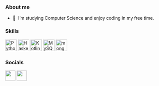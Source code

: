 ### About me
* 🧠  I’m studying Computer Science and enjoy coding in my free time.

### Skills

<p align="left">
<a href="https://www.python.org/" target="_blank" rel="noreferrer"><img src="https://raw.githubusercontent.com/danielcranney/readme-generator/main/public/icons/skills/python-colored.svg" width="36" height="36" alt="Python" /></a>
<a href="https://www.haskell.org/" target="_blank" rel="noreferrer"><img src="https://upload.wikimedia.org/wikipedia/commons/thumb/1/1c/Haskell-Logo.svg/512px-Haskell-Logo.svg.png" width="36" height="36" alt="Haskell" /></a>
<a href="https://kotlinlang.org/" target="_blank" rel="noreferrer"><img src="https://upload.wikimedia.org/wikipedia/commons/thumb/7/74/Kotlin_Icon.png/1200px-Kotlin_Icon.png" width="36" height="36" alt="Kotlin" /></a>  
<a href="https://www.mysql.com/" target="_blank" rel="noreferrer"><img src="https://raw.githubusercontent.com/danielcranney/readme-generator/main/public/icons/skills/mysql-colored.svg" width="36" height="36" alt="MySQL" /></a>
<a href="https://www.mongodb.com/" target="_blank" rel="noreferrer"><img src="https://static-00.iconduck.com/assets.00/mongodb-icon-icon-512x337-sbep0qp1.png" width="36" height="36" alt="mongoDB" /></a>
</p>


### Socials

<p align="left"> <a href="https://discord.com/users/totomc" target="_blank" rel="noreferrer"><img src="https://raw.githubusercontent.com/danielcranney/readme-generator/main/public/icons/socials/discord.svg" width="32" height="32" /></a> <a href="https://www.github.com/TotoMC-13" target="_blank" rel="noreferrer"><img src="https://raw.githubusercontent.com/danielcranney/readme-generator/main/public/icons/socials/github-dark.svg" width="32" height="32" /></a></p>
